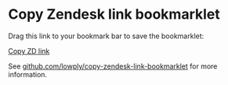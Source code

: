 
# Copy Zendesk link bookmarklet

Drag this link to your bookmark bar to save the bookmarklet:

[Copy ZD link](javascript:(function(){url=window.location.href,-1!=url.indexOf(%22zendesk.com%22)?(selected=document.getElementById(%22tabs%22).getElementsByClassName(%22selected%22),0!=selected.length&&(ch=selected[0].getElementsByClassName(%22tab-content-holder%22)[0],sub=ch.getElementsByClassName(%22title%22)[0].innerHTML,tid=ch.getElementsByClassName(%22subtitle%22)[0].innerHTML.trim().replace(/%5E#/g,%22%22),textArea=document.createElement(%22textarea%22),textArea.value=%22[ZD#%22+tid+%22%20-%20%22+sub+%22](%22+url+%22)%22,document.body.appendChild(textArea),textArea.select(),document.execCommand(%22copy%22),console.log(%22Markdown%20link%20%22+textArea.value+%22%20has%20been%20copied%20to%20your%20clipboard!%22),textArea.remove())):console.log(%22This%20bookmarklet%20only%20works%20on%20domain%20under%20zendesk.com.%22);})();)

See [github.com/lowply/copy-zendesk-link-bookmarklet](https://github.com/lowply/copy-zendesk-link-bookmarklet) for more information.
    
